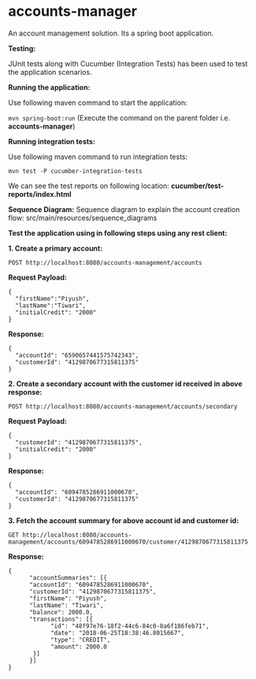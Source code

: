 # accounts-manager
An account management solution. Its a spring boot application.

**Testing:**

JUnit tests along with Cucumber (Integration Tests) has been used to test the application scenarios.

**Running the application:**

Use following maven command to start the application:

`mvn spring-boot:run` (Execute the command on the parent folder i.e. **accounts-manager**)

**Running integration tests:**

Use following maven command to run integration tests:

`mvn test -P cucumber-integration-tests`

We can see the test reports on following location: 
**cucumber/test-reports/index.html**

**Sequence Diagram:** Sequence diagram to explain the account creation flow: src/main/resources/sequence_diagrams       


**Test the application using in following steps using any rest client:**

**1. Create a primary account:**

`POST http://localhost:8080/accounts-management/accounts`

**Request Payload:**
```
{
  "firstName":"Piyush",
  "lastName":"Tiwari",
  "initialCredit": "2000"
}
```
**Response:**
```
{
  "accountId": "6590657441575742343",
  "customerId": "4129870677315811375"
}
```
**2. Create a secondary account with the customer id received in above response:**

`POST http://localhost:8080/accounts-management/accounts/secondary`

**Request Payload:**
```
{
  "customerId": "4129870677315811375",
  "initialCredit": "2000"
}
```
**Response:**
```
{
  "accountId": "6094785286911000670",
  "customerId": "4129870677315811375"
}
```
**3. Fetch the account summary for above account id and customer id:** 

`GET http://localhost:8080/accounts-management/accounts/6094785286911000670/customer/4129870677315811375`

**Response:**
```
{
	  "accountSummaries": [{
	  "accountId": "6094785286911000670",
	  "customerId": "4129870677315811375",
	  "firstName": "Piyush",
	  "lastName": "Tiwari",
	  "balance": 2000.0,
	  "transactions": [{
		    "id": "48f97e76-18f2-44c6-84c0-8a6f186feb71",
		    "date": "2018-06-25T18:38:46.8015667",
		    "type": "CREDIT",
		    "amount": 2000.0
	   }]
	  }]
}
```









